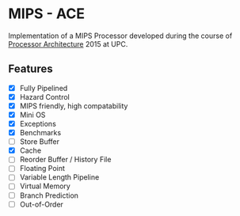 # MIPS - ACE

Implementation of a MIPS Processor developed during the course of [Processor Architecture] 2015 at UPC.

## Features

- [x] Fully Pipelined
- [x] Hazard Control
- [x] MIPS friendly, high compatability
- [x] Mini OS
- [x] Exceptions
- [x] Benchmarks
- [ ] Store Buffer
- [x] Cache
- [ ] Reorder Buffer / History File
- [ ] Floating Point
- [ ] Variable Length Pipeline
- [ ] Virtual Memory
- [ ] Branch Prediction
- [ ] Out-of-Order

[Processor Architecture]: http://www.fib.upc.edu/en/masters/miri/syllabus.html?assig=PA-MIRI
